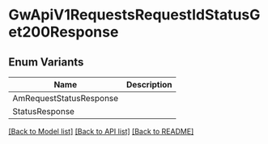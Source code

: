 # GwApiV1RequestsRequestIdStatusGet200Response

## Enum Variants

| Name | Description |
|---- | -----|
| AmRequestStatusResponse |  |
| StatusResponse |  |

[[Back to Model list]](../README.md#documentation-for-models) [[Back to API list]](../README.md#documentation-for-api-endpoints) [[Back to README]](../README.md)
